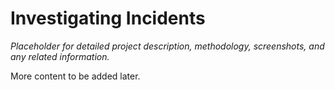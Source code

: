 # Investigating Incidents

*Placeholder for detailed project description, methodology, screenshots, and any related information.*

More content to be added later.
